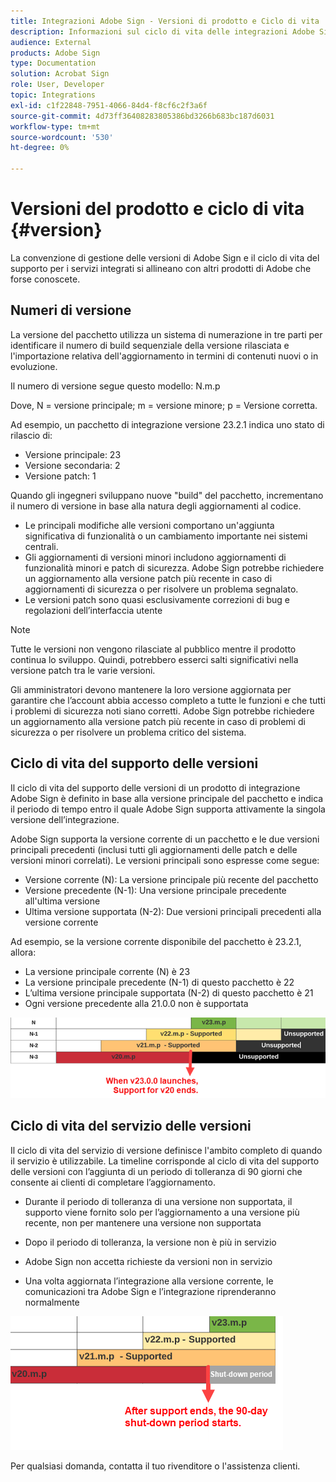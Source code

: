 ```yaml
---
title: Integrazioni Adobe Sign - Versioni di prodotto e Ciclo di vita
description: Informazioni sul ciclo di vita delle integrazioni Adobe Sign
audience: External
products: Adobe Sign
type: Documentation
solution: Acrobat Sign
role: User, Developer
topic: Integrations
exl-id: c1f22848-7951-4066-84d4-f8cf6c2f3a6f
source-git-commit: 4d73ff36408283805386bd3266b683bc187d6031
workflow-type: tm+mt
source-wordcount: '530'
ht-degree: 0%

---
```


# Versioni del prodotto e ciclo di vita {#version}

La convenzione di gestione delle versioni di Adobe Sign e il ciclo di vita del supporto per i servizi integrati si allineano con altri prodotti di Adobe che forse conoscete.

## Numeri di versione

La versione del pacchetto utilizza un sistema di numerazione in tre parti per identificare il numero di build sequenziale della versione rilasciata e l&#39;importazione relativa dell&#39;aggiornamento in termini di contenuti nuovi o in evoluzione.

Il numero di versione segue questo modello: N.m.p

Dove, N = versione principale; m = versione minore; p = Versione corretta.

Ad esempio, un pacchetto di integrazione versione 23.2.1 indica uno stato di rilascio di:

* Versione principale: 23
* Versione secondaria: 2
* Versione patch: 1

Quando gli ingegneri sviluppano nuove &quot;build&quot; del pacchetto, incrementano il numero di versione in base alla natura degli aggiornamenti al codice.

* Le principali modifiche alle versioni comportano un&#39;aggiunta significativa di funzionalità o un cambiamento importante nei sistemi centrali.
* Gli aggiornamenti di versioni minori includono aggiornamenti di funzionalità minori e patch di sicurezza. Adobe Sign potrebbe richiedere un aggiornamento alla versione patch più recente in caso di aggiornamenti di sicurezza o per risolvere un problema segnalato.
* Le versioni patch sono quasi esclusivamente correzioni di bug e regolazioni dell’interfaccia utente

>[!NOTE]
>
>Tutte le versioni non vengono rilasciate al pubblico mentre il prodotto continua lo sviluppo. Quindi, potrebbero esserci salti significativi nella versione patch tra le varie versioni.

Gli amministratori devono mantenere la loro versione aggiornata per garantire che l’account abbia accesso completo a tutte le funzioni e che tutti i problemi di sicurezza noti siano corretti. Adobe Sign potrebbe richiedere un aggiornamento alla versione patch più recente in caso di problemi di sicurezza o per risolvere un problema critico del sistema.

## Ciclo di vita del supporto delle versioni

Il ciclo di vita del supporto delle versioni di un prodotto di integrazione Adobe Sign è definito in base alla versione principale del pacchetto e indica il periodo di tempo entro il quale Adobe Sign supporta attivamente la singola versione dell’integrazione.

Adobe Sign supporta la versione corrente di un pacchetto e le due versioni principali precedenti (inclusi tutti gli aggiornamenti delle patch e delle versioni minori correlati). Le versioni principali sono espresse come segue:

* Versione corrente (N): La versione principale più recente del pacchetto
* Versione precedente (N-1): Una versione principale precedente all&#39;ultima versione
* Ultima versione supportata (N-2): Due versioni principali precedenti alla versione corrente

Ad esempio, se la versione corrente disponibile del pacchetto è 23.2.1, allora:

* La versione principale corrente (N) è 23
* La versione principale precedente (N-1) di questo pacchetto è 22
* L’ultima versione principale supportata (N-2) di questo pacchetto è 21
* Ogni versione precedente alla 21.0.0 non è supportata

![Tabella delle versioni](images/version_chart.png)

## Ciclo di vita del servizio delle versioni

Il ciclo di vita del servizio di versione definisce l&#39;ambito completo di quando il servizio è utilizzabile. La timeline corrisponde al ciclo di vita del supporto delle versioni con l’aggiunta di un periodo di tolleranza di 90 giorni che consente ai clienti di completare l’aggiornamento.

* Durante il periodo di tolleranza di una versione non supportata, il supporto viene fornito solo per l’aggiornamento a una versione più recente, non per mantenere una versione non supportata
* Dopo il periodo di tolleranza, la versione non è più in servizio

* Adobe Sign non accetta richieste da versioni non in servizio
* Una volta aggiornata l’integrazione alla versione corrente, le comunicazioni tra Adobe Sign e l’integrazione riprenderanno normalmente

![Periodo di arresto](images/shutdown_period.png)

Per qualsiasi domanda, contatta il tuo rivenditore o l&#39;assistenza clienti.
